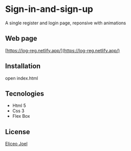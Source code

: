 # Sign-in-and-sign-up
A single register and login page, reponsive with animations

## Web page
[https://log-reg.netlify.app/](https://log-reg.netlify.app/)

## Installation

open index.html


## Tecnologies

- Html 5
- Css 3
- Flex Box


## License
[Eliceo Joel](https://www.linkedin.com/in/eliceojoel/)
